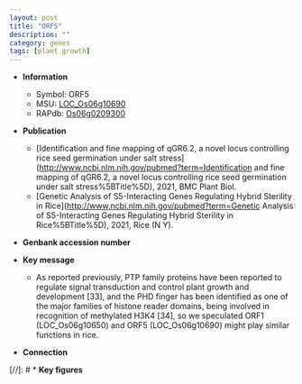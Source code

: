 ```yaml
---
layout: post
title: "ORF5"
description: ""
category: genes
tags: [plant growth]
---
```


* **Information**  
    + Symbol: ORF5  
    + MSU: [LOC_Os06g10690](http://rice.uga.edu/cgi-bin/ORF_infopage.cgi?orf=LOC_Os06g10690)  
    + RAPdb: [Os06g0209300](https://rapdb.dna.affrc.go.jp/locus/?name=Os06g0209300)  

* **Publication**  
    + [Identification and fine mapping of qGR6.2, a novel locus controlling rice seed germination under salt stress](http://www.ncbi.nlm.nih.gov/pubmed?term=Identification and fine mapping of qGR6.2, a novel locus controlling rice seed germination under salt stress%5BTitle%5D), 2021, BMC Plant Biol.
    + [Genetic Analysis of S5-Interacting Genes Regulating Hybrid Sterility in Rice](http://www.ncbi.nlm.nih.gov/pubmed?term=Genetic Analysis of S5-Interacting Genes Regulating Hybrid Sterility in Rice%5BTitle%5D), 2021, Rice (N Y).

* **Genbank accession number**  

* **Key message**  
    + As reported previously, PTP family proteins have been reported to regulate signal transduction and control plant growth and development [33], and the PHD finger has been identified as one of the major families of histone reader domains, being involved in recognition of methylated H3K4 [34], so we speculated ORF1 (LOC_Os06g10650) and ORF5 (LOC_Os06g10690) might play similar functions in rice.

* **Connection**  

[//]: # * **Key figures**  



